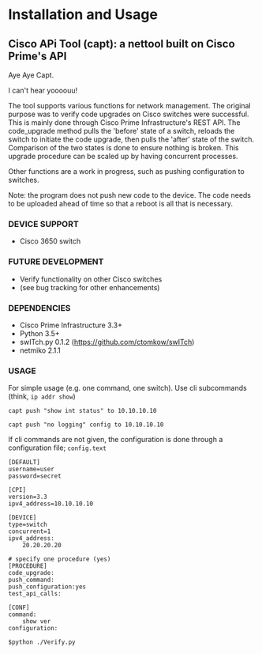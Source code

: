 # Installation and Usage 

## Cisco APi Tool (capt): a nettool built on Cisco Prime's API

Aye Aye Capt.

I can't hear yoooouu!

The tool supports various functions for network management. The original purpose was to verify code upgrades on Cisco switches were successful. This is mainly done through Cisco Prime Infrastructure's REST API. The code_upgrade method pulls the 'before' state of a switch, reloads the switch to initiate the code upgrade, then pulls the 'after' state of the switch. Comparison of the two states is done to ensure nothing is broken. This upgrade procedure can be scaled up by having concurrent processes.

Other functions are a work in progress, such as pushing configuration to switches.

Note: the program does not push new code to the device. The code needs to be uploaded ahead of time so that a reboot is all that is necessary.


### DEVICE SUPPORT

* Cisco 3650 switch

### FUTURE DEVELOPMENT

* Verify functionality on other Cisco switches
* (see bug tracking for other enhancements)

### DEPENDENCIES

* Cisco Prime Infrastructure 3.3+
* Python 3.5+
* swITch.py 0.1.2 (https://github.com/ctomkow/swITch)
* netmiko 2.1.1

### USAGE

For simple usage (e.g. one command, one switch). Use cli subcommands (think, `ip addr show`)

`capt push "show int status" to 10.10.10.10`

`capt push "no logging" config to 10.10.10.10`

If cli commands are not given, the configuration is done through a configuration file; `config.text`

```
[DEFAULT]
username=user
password=secret

[CPI]
version=3.3
ipv4_address=10.10.10.10

[DEVICE]
type=switch
concurrent=1
ipv4_address:
    20.20.20.20

# specify one procedure (yes)
[PROCEDURE]
code_upgrade:
push_command:
push_configuration:yes
test_api_calls:

[CONF]
command:
    show ver
configuration:
```


`$python ./Verify.py`
